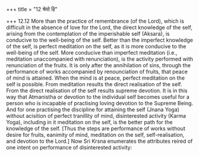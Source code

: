 +++
title = "12 श्रेयो हि"

+++
12.12 More than the practice of remembrance (of the Lord), which is difficult in the absence of love for the Lord, the direct knowledge of the self, arising from the contemplation of the imperishable self
(Aksara), is conducive to the well-being of the self. Better than the imperfect knowledge of the self, is perfect meditation on the self, as it is more conducive to the well-being of the self. More conducive than imperfect meditation (i.e., meditation unaccompanied with renunciation),
is the activity performed with renunciation of the fruits. It is only after the annihilation of sins, through the performance of works accompanied by renounciation of fruits, that peace of mind is attained.
When the mind is at peace, perfect meditation on the self is possible.
From meditation results the direct realisation of the self. From the direct realisation of the self results supreme devotion. It is in this way that Atmanistha or devotion to the individual self becomes useful for a person who is incapable of practising loving devotion to the Supreme Being. And for one practising the discipline for attaining the self (Jnana Yoga) without acisition of perfect tranillity of mind,
disinterested activity (Karma Yoga), including in it meditation on the self, is the better path for the knowledge of the self. \[Thus the steps are performance of works without desire for fruits, eanimity of mind,
meditation on the self, self-realisation, and devotion to the Lord.\]
Now Sri Krsna enumerates the attributes reired of one intent on performance of disinterested activity:
